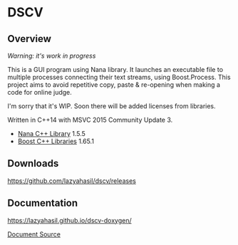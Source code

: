 # DSCV

## Overview

*Warning: it's work in progress*

This is a GUI program using Nana library. It launches an executable file to multiple processes connecting their text streams, using Boost.Process.
This project aims to avoid repetitive copy, paste & re-opening when making a code for online judge.

I'm sorry that it's WIP. Soon there will be added licenses from libraries.

Written in C++14 with MSVC 2015 Community Update 3.

* [Nana C++ Library](http://nanapro.org/en-us/) 1.5.5
* [Boost C++ Libraries](http://www.boost.org/) 1.65.1

## Downloads

https://github.com/lazyahasil/dscv/releases

## Documentation

https://lazyahasil.github.io/dscv-doxygen/

[Document Source](https://github.com/lazyahasil/dscv-doxygen)
